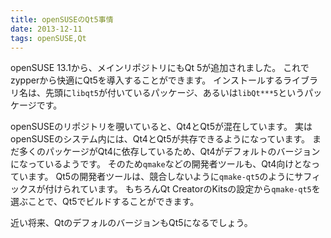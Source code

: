 ```yaml
---
title: openSUSEのQt5事情
date: 2013-12-11
tags: openSUSE,Qt
---
```


openSUSE 13.1から、メインリポジトリにもQt 5が追加されました。
これでzypperから快適にQt5を導入することができます。
インストールするライブラリ名は、先頭に`libqt5`が付いているパッケージ、あるいは`libQt***5`というパッケージです。

openSUSEのリポジトリを覗いていると、Qt4とQt5が混在しています。
実はopenSUSEのシステム内には、Qt4とQt5が共存できるようになっています。
まだ多くのパッケージがQt4に依存しているため、Qt4がデフォルトのバージョンになっているようです。
そのため`qmake`などの開発者ツールも、Qt4向けとなっています。
Qt5の開発者ツールは、競合しないように`qmake-qt5`のようにサフィックスが付けられています。
もちろんQt CreatorのKitsの設定から`qmake-qt5`を選ぶことで、Qt5でビルドすることができます。

近い将来、QtのデフォルのバージョンもQt5になるでしょう。

